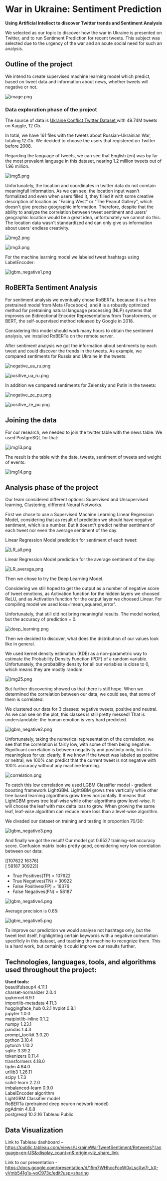  # War in Ukraine: Sentiment Prediction

**Using Artificial Intellect to discover Twitter trends and Sentiment Analysis**

We selected as our topic to discover how the war in Ukraine is presented on Twitter, and to run Sentiment Prediction for recent tweets. This subject was selected due to the urgency of the war and an acute social need for such an analysis.

## Outline of the project

We intend to create supervised machine learning model which predict, based on tweet data and information about news, whether tweets will negative or not.

![image.png](/Preliminary_Data_Analysis/Twitter/Resources/Images/image.png) 


### Data exploration phase of the project

The source of data is [Ukraine Conflict Twitter Dataset ](https://www.kaggle.com/datasets/bwandowando/ukraine-russian-crisis-twitter-dataset-1-2-m-rows?select=0801_UkraineCombinedTweetsDeduped.csv.gzip) with 49.74M tweets on Kaggle, 12 Gb. 

In total, we have 161 files with the tweets about Russian-Ukrainian War, totaling 12 Gb. We decided to choose the users that registered on Twitter before 2008. 

Regarding the language of tweets, we can see that English (en) was by far the most prevalent language in this dataset, nearing 1.2 million tweets out of 1.96 million. 

![img5.png](/Preliminary_Data_Analysis/Twitter/Resources/Images/img5.png) 

Unfortunately, the location and coordinates in twitter data do not comtain meaningfull information. As we can see, the location input wasn't formalized and even when users filled it, they filled it with some creative description of location as "Facing West" or "The Peanut Gallery", which doesn't give precise geographic information. Therefore, despite that the ability to analyze the correlation between tweet sentiment and users' geographic location would be a great idea, unfortunately we cannot do this. The location data wasn't standardized and can only give us information about users' endless creativity.

![img2.png](/Preliminary_Data_Analysis/Twitter/Resources/Images/img2.png) 

![img3.png](/Preliminary_Data_Analysis/Twitter/Resources/Images/img3.png) 

For the machine learning model we labeled tweet hashtags using LabelEncoder:

![lgbm_negative1.png](/Preliminary_Data_Analysis/Twitter/Resources/Images/lgbm_negative1.png) 

## RoBERTa Sentiment Analysis

For sentiment analysis we eventually chose RoBERTa, because it is a free pretrained model from Meta (Facebook), and it is a robustly optimized method for pretraining natural language processing (NLP) systems that improves on Bidirectional Encoder Representations from Transformers, or BERT, the self-supervised method released by Google in 2018.

Considering this model should work many hours to obtain the sentiment analysis, we installed RoBERTa on the remote server.

After sentiment analysis we got the information about sentiments by each tweet and could discover the trends in the tweets.
As example, we compared sentiments for Russia and Ukraine in the tweets:

![negative_ua_ru.png](/Preliminary_Data_Analysis/Twitter/Resources/Images/negative_ua_ru.png)

![positive_ua_ru.png](/Preliminary_Data_Analysis/Twitter/Resources/Images/positive_ua_ru.png)

In addition we compared sentiments for Zelensky and Putin in the tweets:

![negative_ze_pu.png](/Preliminary_Data_Analysis/Twitter/Resources/Images/negative_ze_pu.png)

![positive_ze_pu.png](/Preliminary_Data_Analysis/Twitter/Resources/Images/positive_ze_pu.png)


## Joining the data

For our research, we needed to join the twitter table with the news table. We used PostgreSQL for that:

![img13.png](/Preliminary_Data_Analysis/Twitter/Resources/Images/img13.png)

The result is the table with the date, tweets, sentiment of tweets and weight of events:

![img14.png](/Preliminary_Data_Analysis/Twitter/Resources/Images/img14.png)

## Analysis phase of the project

Our team considered different options: Supervised and Unsupervised learning, Clustering, different Neural Networks.  

First we chose to use a Supervised Machine Learning Linear Regression Model, considering that as result of prediction we should have negative sentiment, which is a number. But it doesnt't predict neither sentiment of each tweet nor even the average sentiment of the day.

Linear Regression Model prediction for sentiment of each tweet:

![LR_all.png](/Preliminary_Data_Analysis/Twitter/Resources/Images/LR_all.png)

Linear Regression Model prediction for the average sentiment of the day:

![LR_average.png](/Preliminary_Data_Analysis/Twitter/Resources/Images/LR_average.png)

Then we chose to try the Deep Learning Model.

Considering we still hoped to get the output as a number of negative score of tweet emotions, as Activation function for the hidden layers we choosed ReLU, and as Activation function for the output layer we choosed Linear. For compiling model we used loss='mean_squared_error'.

Unfortunately, that still did not bring meaningful results. The model worked, but the accuracy of prediction = 0.

![deep_learning.png](/Preliminary_Data_Analysis/Twitter/Resources/Images/deep_learning.png) 

Then we decided to discover, what does the distribution of our values look like in general. 

We used kernel density estimation (KDE) as a non-parametric way to estimate the Probability Density Function (PDF) of a random variable. Unfortunately, the probability density for all our variables is close to 0, which means they are mostly random:

![img25.png](/Preliminary_Data_Analysis/Twitter/Resources/Images/img25.png) 

But further discovering showed us that there is still hope. When we determined the correlation between our data, we could see, that some of them is correlated. 

We clustered our data for 3 classes: negative tweets, positive and neutral. As we can see on the plot, this classes is still pretty messed! That is understandable: the human emotion is very hard predicted.

![lgbm_negative2.png](/Preliminary_Data_Analysis/Twitter/Resources/Images/lgbm_negative2.png) 

Unfortunately, taking the numerical representation of the correlation, we see that the correlation is fairly low, with some of them being negative. Significant correlation is between negativity and positivity only, but it is meaningless for us: clearly, if we know if the tweet was labeled as positive or neitral, we 100% can predict that the current tweet is not negative with 100% accuracy without any machine learning.

![correlation.png](/Preliminary_Data_Analysis/Twitter/Resources/Images/correlation.png) 

To catch this low correlation we used LGBM Classifier model - gradient boosting framework LightGBM. LightGBM grows tree vertically while other tree based learning algorithms grow trees horizontally. It means that LightGBM grows tree leaf-wise while other algorithms grow level-wise. It will choose the leaf with max delta loss to grow. When growing the same leaf, leaf-wise algorithm can reduce more loss than a level-wise algorithm.

We divaded our dataset on training and testing in proportion 70/30:

![lgbm_negative3.png](/Preliminary_Data_Analysis/Twitter/Resources/Images/lgbm_negative3.png) 

And finally we got the result! Our model got 0.6527 training-set accuracy score.
Confusion matrix looks pretty good, considering very low correlation between our data:

 [[107622  16376]  
 [ 58187  30922]]  

* True Positives(TP) =  107622
* True Negatives(TN) =  30922
* False Positives(FP) =  16376
* False Negatives(FN) =  58187

![lgbm_negative4.png](/Preliminary_Data_Analysis/Twitter/Resources/Images/lgbm_negative4.png) 

Average precision is 0.65:

![lgbm_negative5.png](/Preliminary_Data_Analysis/Twitter/Resources/Images/lgbm_negative5.png) 

To improve our prediction we would analyse not hashtags only, but the tweet text itself, highlighting certain keywords with a negative connotation specificly in this dataset, and teaching the machine to recognize them. This is a hard work, but certainly it could improve our results further. 
 
## Technologies, languages, tools, and algorithms used throughout the project:  

**Used tools:**  
beautifulsoup4            4.11.1  
charset-normalizer        2.0.4  
ipykernel                 6.9.1  
importlib-metadata        4.11.3   
huggingface_hub           0.2.1 
hvplot                    0.8.1  
jupyter                   1.0.0   
matplotlib-inline         0.1.2   
numpy                     1.23.1    
pandas                    1.4.3    
prompt_toolkit            3.0.20    
python                    3.10.4   
pytorch                   1.10.2  
sqlite                    3.39.2   
tokenizers                0.11.4  
transformers              4.18.0  
tqdm                      4.64.0   
urllib3                   1.26.11   
scipy                     1.7.3  
scikit-learn              2.2.0  
imbalanced-learn          0.9.0  
LabelEncoder algorithm  
LightGBM Classifier model  
RoBERTa (pretrained deep neuron network model)  
pgAdmin                   4.6.8    
postgresql              10.2.16 
Tableau Public 

## Data Visualization 
Link to Tableau dashboard – https://public.tableau.com/views/UkraineWarTweetSentiment/Retweets?:language=en-US&:display_count=n&:origin=viz_share_link

Link to our presentation - https://docs.google.com/presentation/d/15m7WHhccFcoW0xLscXw7r_kX-yVmb541g1s-voC973c/edit?usp=sharing
